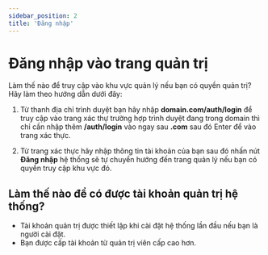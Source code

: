 ```yaml
---
sidebar_position: 2
title: 'Đăng nhập'
---
```


# Đăng nhập vào trang quản trị

Làm thế nào để truy cập vào khu vực quản lý nếu bạn có quyền quản trị? Hãy làm theo hướng dẫn dưới đây:

1. Từ thanh địa chỉ trình duyệt bạn hãy nhập **domain.com/auth/login** để truy cập vào trang xác thự trường hợp trình duyệt đang trong domain thì chỉ cần nhập thêm **/auth/login** vào ngay sau **.com** sau đó Enter để vào trang xác thực.

2. Từ trang xác thực hãy nhập thông tin tài khoản của bạn sau đó nhấn nút **Đăng nhập** hệ thống sẽ tự chuyển hướng đến trang quản lý nếu bạn có quyền truy cập khu vực đó.

## Làm thế nào để có được tài khoản quản trị hệ thống?

- Tài khoản quản trị được thiết lập khi cài đặt hệ thống lần đầu nếu bạn là người cài đặt.
- Bạn được cấp tài khoản từ quản trị viên cấp cao hơn.